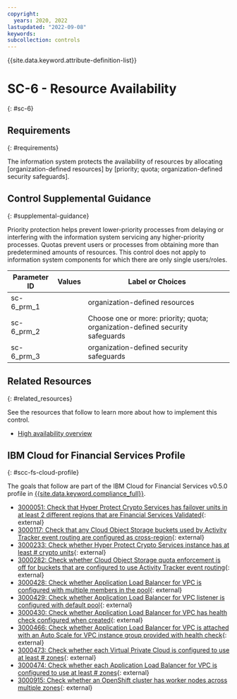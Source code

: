 ```yaml
---
copyright:
  years: 2020, 2022
lastupdated: "2022-09-08"
keywords: 
subcollection: controls
---
```


{{site.data.keyword.attribute-definition-list}}

# SC-6 - Resource Availability
{: #sc-6}

## Requirements
{: #requirements}

The information system protects the availability of resources by allocating [organization-defined resources] by [priority; quota; organization-defined security safeguards].

## Control Supplemental Guidance
{: #supplemental-guidance}

Priority protection helps prevent lower-priority processes from delaying or interfering with the information system servicing any higher-priority processes. Quotas prevent users or processes from obtaining more than predetermined amounts of resources. This control does not apply to information system components for which there are only single users/roles.

| Parameter ID | Values | Label or Choices |
|---|---|---|
| sc-6_prm_1 |  | organization-defined resources |
| sc-6_prm_2 |  | Choose one or more: priority; quota; organization-defined security safeguards |
| sc-6_prm_3 |  | organization-defined security safeguards |


## Related Resources
{: #related_resources}

See the resources that follow to learn more about how to implement this control.

- [High availability overview](/docs/framework-financial-services?topic=framework-financial-services-shared-high-availability)

## IBM Cloud for Financial Services Profile
{: #scc-fs-cloud-profile}

The goals that follow are part of the IBM Cloud for Financial Services v0.5.0 profile in [{{site.data.keyword.compliance_full}}](/docs/security-compliance?topic=security-compliance-getting-started).

- [3000051: Check that Hyper Protect Crypto Services has failover units in at least 2 different regions that are Financial Services Validated](https://cloud.ibm.com/security-compliance/goals/3000051?page=profile&profile_id=2799&profile_type=1&profile_name=IBM%20Cloud%20for%20Financial%20Services%20v0.5.0){: external}
- [3000117: Check that any Cloud Object Storage buckets used by Activity Tracker event routing are configured as cross-region](https://cloud.ibm.com/security-compliance/goals/3000117?page=profile&profile_id=2799&profile_type=1&profile_name=IBM%20Cloud%20for%20Financial%20Services%20v0.5.0){: external}
- [3000233: Check whether Hyper Protect Crypto Services instance has at least # crypto units](https://cloud.ibm.com/security-compliance/goals/3000233?page=profile&profile_id=2799&profile_type=1&profile_name=IBM%20Cloud%20for%20Financial%20Services%20v0.5.0){: external}
- [3000282: Check whether Cloud Object Storage quota enforcement is off for buckets that are configured to use Activity Tracker event routing](https://cloud.ibm.com/security-compliance/goals/3000282?page=profile&profile_id=2799&profile_type=1&profile_name=IBM%20Cloud%20for%20Financial%20Services%20v0.5.0){: external}
- [3000428: Check whether Application Load Balancer for VPC is configured with multiple members in the pool](https://cloud.ibm.com/security-compliance/goals/3000428?page=profile&profile_id=2799&profile_type=1&profile_name=IBM%20Cloud%20for%20Financial%20Services%20v0.5.0){: external}
- [3000429: Check whether Application Load Balancer for VPC listener is configured with default pool](https://cloud.ibm.com/security-compliance/goals/3000429?page=profile&profile_id=2799&profile_type=1&profile_name=IBM%20Cloud%20for%20Financial%20Services%20v0.5.0){: external}
- [3000430: Check whether Application Load Balancer for VPC has health check configured when created](https://cloud.ibm.com/security-compliance/goals/3000430?page=profile&profile_id=2799&profile_type=1&profile_name=IBM%20Cloud%20for%20Financial%20Services%20v0.5.0){: external}
- [3000466: Check whether Application Load Balancer for VPC is attached with an Auto Scale for VPC instance group provided with health check](https://cloud.ibm.com/security-compliance/goals/3000466?page=profile&profile_id=2799&profile_type=1&profile_name=IBM%20Cloud%20for%20Financial%20Services%20v0.5.0){: external}
- [3000473: Check whether each Virtual Private Cloud is configured to use at least # zones](https://cloud.ibm.com/security-compliance/goals/3000473?page=profile&profile_id=2799&profile_type=1&profile_name=IBM%20Cloud%20for%20Financial%20Services%20v0.5.0){: external}
- [3000474: Check whether each Application Load Balancer for VPC is configured to use at least # zones](https://cloud.ibm.com/security-compliance/goals/3000474?page=profile&profile_id=2799&profile_type=1&profile_name=IBM%20Cloud%20for%20Financial%20Services%20v0.5.0){: external}
- [3000915: Check whether an OpenShift cluster has worker nodes across multiple zones](https://cloud.ibm.com/security-compliance/goals/3000915?page=profile&profile_id=2799&profile_type=1&profile_name=IBM%20Cloud%20for%20Financial%20Services%20v0.5.0){: external}
